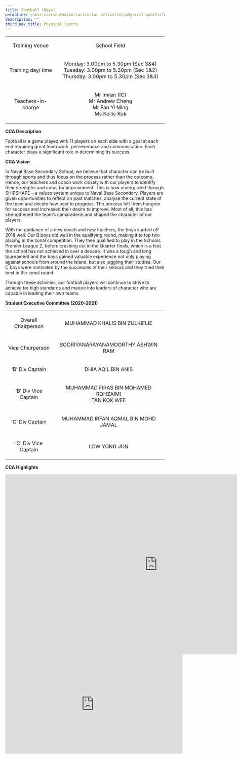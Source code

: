```yaml
---
title: Football (Boys)
permalink: /nbss-curriculum/co-curricular-activities/physical-sports/football-boys
description: ""
third_nav_title: Physical Sports
---
```

<table width="0">
<tbody>
<tr>
<td style="text-align: center;" width="174">
<p>Training Venue</p>
</td>
<td style="text-align: center;" width="443">
<p>School Field</p>
</td>
</tr>
<tr>
<td style="text-align: center;" width="174">
<p>Training day/ time</p>
</td>
<td style="text-align: center;" width="443">
<p>Monday: 3.00pm to 5.30pm (Sec 3&amp;4)<br />Tuesday: 3.00pm to 5.30pm (Sec 1&amp;2)<br />Thursday: 3.00pm to 5.30pm (Sec 3&amp;4)</p>
</td>
</tr>
<tr>
<td style="text-align: center;" width="174">
<p>Teachers-in-charge</p>
</td>
<td style="text-align: center;" width="443">
<p>Mr Imran (IC)<br />Mr Andrew Cheng<br />Mr Fan Yi Ming<br />Ms Kellie Kok</p>
</td>
</tr>
</tbody>
</table>
<p><strong>CCA Description</strong></p>
<p>Football is a game played with 11 players on each side with a goal at each end requiring great team work, perseverance and communication. Each character plays a significant role in determining its success.&nbsp;</p>
<p><strong>CCA Vision</strong></p>
<p>In Naval Base Secondary School, we believe that character can be built through sports and thus focus on the process rather than the outcome. Hence, our teachers and coach work closely with our players to identify their strengths and areas for improvement. This is now undergirded through SHIPSHAPE &ndash; a values system unique to Naval Base Secondary. Players are given opportunities to reflect on past matches, analyse the current state of the team and decide how best to progress. The process left them hungrier for success and increased their desire to improve. Most of all, this has strengthened the team&rsquo;s camaraderie and shaped the character of our players.</p>
<p>With the guidance of a new coach and new teachers, the boys started off 2018 well. Our B boys did well in the qualifying round, making it to top two placing in the zonal competition. They then qualified to play in the Schools Premier League 2, before crashing out in the Quarter finals, which is a feat the school has not achieved in over a decade. It was a tough and long tournament and the boys gained valuable experience not only playing against schools from around the island, but also juggling their studies. Our C boys were motivated by the successes of their seniors and they tried their best in the zonal round.&nbsp;</p>
<p>Through these activities, our football players will continue to strive to achieve for high standards and mature into leaders of character who are capable in leading their own teams.</p>
<p><strong>Student Executive Committee (2020-2021)</strong></p>
<table width="0">
<tbody>
<tr>
<td style="text-align: center;" width="174">
<p>Overall Chairperson</p>
</td>
<td style="text-align: center;" width="443">
<p>MUHAMMAD KHALIS BIN ZULKIFLIE</p>
</td>
</tr>
<tr>
<td style="text-align: center;" width="174">
<p>Vice Chairperson</p>
</td>
<td style="text-align: center;" width="443">
<p>SOORIYANARAYANAMOORTHY ASHWIN RAM</p>
</td>
</tr>
<tr>
<td style="text-align: center;" width="174">
<p>&lsquo;B&rsquo; Div Captain</p>
</td>
<td style="text-align: center;" width="443">
<p>DHIA AQIL BIN ANIS</p>
</td>
</tr>
<tr>
<td style="text-align: center;" width="174">
<p>&lsquo;B&rsquo; Div Vice Captain</p>
</td>
<td style="text-align: center;" width="443">
<p>MUHAMMAD FIRAS BIN MOHAMED ROHZAIMI<br />TAN KOK WEE</p>
</td>
</tr>
<tr>
<td style="text-align: center;" width="174">
<p>&lsquo;C&rsquo; Div Captain</p>
</td>
<td style="text-align: center;" width="443">
<p>MUHAMMAD IRFAN AQMAL BIN MOHD JAMAL</p>
</td>
</tr>
<tr>
<td style="text-align: center;" width="174">
<p>&lsquo;C&rsquo; Div Vice Captain</p>
</td>
<td style="text-align: center;" width="443">
<p>LOW YONG JUN</p>
</td>
</tr>
</tbody>
</table>
<p><strong>CCA Highlights</strong></p>
<iframe src="https://docs.google.com/presentation/d/e/2PACX-1vQo4CHVGarlCAD-yoOCBepoqPvF307_ahawwS4I80dpX9TpgPcIdfDNhBkREEb95uf1A2Gm6I8AZUKT/embed?start=false&loop=false&delayms=10000" frameborder="0" width="960" height="569" allowfullscreen="true"></iframe><br>
<iframe title="YouTube video player" src="https://www.youtube.com/embed/T-3OkFKaY4A" width="560" height="315" frameborder="0" allowfullscreen="allowfullscreen"></iframe>